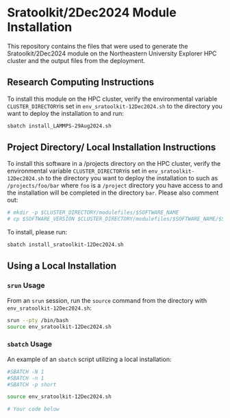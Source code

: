 # Sratoolkit/2Dec2024 Module Installation

This repository contains the files that were used to generate the Sratoolkit/2Dec2024  module on the Northeastern University Explorer HPC cluster and the output files from the deployment. 

## Research Computing Instructions
To install this module on the HPC cluster, verify the environmental variable `CLUSTER_DIRECTORY`is set in `env_sratoolkit-12Dec2024.sh` to the directory you want to deploy the installation to and run:

```bash
sbatch install_LAMMPS-29Aug2024.sh
```

## Project Directory/ Local Installation Instructions
To install this software in a /projects directory on the HPC cluster, verify the environmental variable `CLUSTER_DIRECTORY`is set in `env_sratoolkit-12Dec2024.sh` to the directory you want to deploy the installation to such as `/projects/foo/bar` where `foo` is a `/project` directory you have access to and the installation will be completed in the directory `bar`. Please also comment out:

```bash
# mkdir -p $CLUSTER_DIRECTORY/modulefiles/$SOFTWARE_NAME
# cp $SOFTWARE_VERSION $CLUSTER_DIRECTORY/modulefiles/$SOFTWARE_NAME/$SOFTWARE_VERSION
```

To install, please run:

```bash
sbatch install_sratoolkit-12Dec2024.sh
```

## Using a Local Installation
### `srun` Usage
From an `srun` session, run the `source` command from the directory with `env_sratoolkit-12Dec2024.sh`:

```bash
srun --pty /bin/bash
source env_sratoolkit-12Dec2024.sh
```

### `sbatch` Usage
An example of an `sbatch` script utilizing a local installation:

```bash
#SBATCH -N 1
#SBATCH -n 1
#SBATCH -p short

source env_sratoolkit-12Dec2024.sh

# Your code below
```
